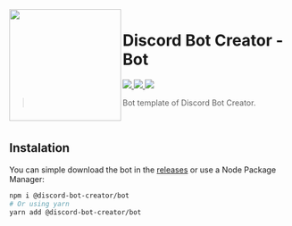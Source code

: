 <img src="https://discord-bot-creator.github.io/logo.png" width="200px" height="200px" align="left">

# Discord Bot Creator - Bot

<a href="https://github.com/discord-bot-creator/bot/releases">
  <img src="https://img.shields.io/github/v/release/discord-bot-creator/bot?style=for-the-badge">
</a>
<a href="https://prettier.io">
  <img src="https://img.shields.io/badge/code_style-prettier-ff69b4.svg?style=for-the-badge">
</a>
<a href="./LICENSE">
  <img src="https://img.shields.io/github/license/cappp/dbm-firebase?style=for-the-badge">
</a>

> Bot template of Discord Bot Creator.

<br>

## Instalation

You can simple download the bot in the [releases](https://github.com/discord-bot-creator/bot/releases) or use a Node Package Manager:

```bash
npm i @discord-bot-creator/bot
# Or using yarn
yarn add @discord-bot-creator/bot
```
